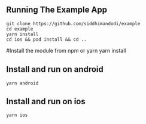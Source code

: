 ## Running The Example App

```
git clone https://github.com/siddhimandodi/example
cd example
yarn install
cd ios && pod install && cd ..
```
#Install the module from npm or yarn
yarn install

## Install and run on android
```
yarn android
```

## Install and run on ios
```
yarn ios
```